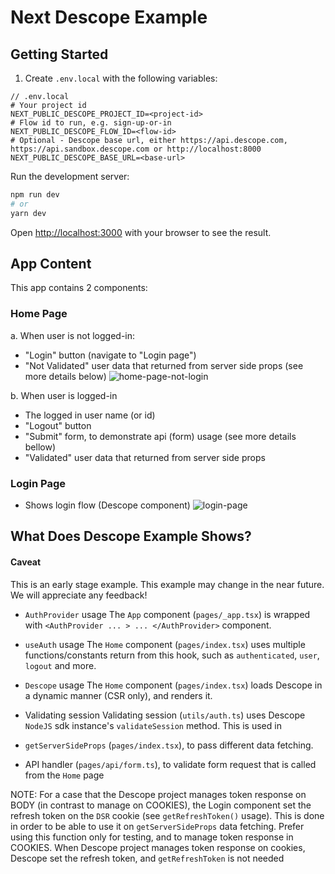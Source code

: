 # Next Descope Example

## Getting Started

1. Create `.env.local` with the following variables:
```env
// .env.local
# Your project id
NEXT_PUBLIC_DESCOPE_PROJECT_ID=<project-id>
# Flow id to run, e.g. sign-up-or-in
NEXT_PUBLIC_DESCOPE_FLOW_ID=<flow-id>
# Optional - Descope base url, either https://api.descope.com, https://api.sandbox.descope.com or http://localhost:8000
NEXT_PUBLIC_DESCOPE_BASE_URL=<base-url>
```

Run the development server:

```bash
npm run dev
# or
yarn dev
```

Open [http://localhost:3000](http://localhost:3000) with your browser to see the result.

## App Content
 This app contains 2 components:

### Home Page
a. When user is not logged-in:
 - "Login" button (navigate to "Login page")
 - "Not Validated" user data that returned from server side props (see more details below)
![home-page-not-login](https://user-images.githubusercontent.com/10514677/206518925-16465344-f77d-4166-a0a5-22f9eea40438.png)

b. When user is logged-in
 - The logged in user name (or id)
 - "Logout" button
 - "Submit" form, to demonstrate api (form) usage (see more details bellow)
 - "Validated" user data that returned from server side props

 ### Login Page
 - Shows login flow (Descope component)
![login-page](https://user-images.githubusercontent.com/10514677/206518915-609865ce-196b-41be-9670-47278a72bd10.png)

## What Does Descope Example Shows?
#### Caveat
This is an early stage example. This example may change in the near future. We will appreciate any feedback!

 - `AuthProvider` usage
 The `App` component (`pages/_app.tsx`) is wrapped with `<AuthProvider ... > ... </AuthProvider>` component.

 - `useAuth` usage
The `Home` component (`pages/index.tsx`) uses multiple functions/constants return from this hook, such as `authenticated`, `user`, `logout` and more.

- `Descope` usage
The `Home` component (`pages/index.tsx`) loads Descope in a dynamic manner (CSR only), and renders it.

- Validating session
Validating session (`utils/auth.ts`) uses Descope `NodeJS` sdk instance's `validateSession` method.
This is used in
 - `getServerSideProps` (`pages/index.tsx`), to pass different data fetching.
 - API handler (`pages/api/form.ts`), to validate form request that is called from the `Home` page

 NOTE: For a case that the Descope project manages token response on BODY (in contrast to manage on COOKIES), the Login component set the refresh token on the `DSR` cookie (see `getRefreshToken()` usage).
 This is done in order to be able to use it on `getServerSideProps` data fetching.
Prefer using this function only for testing, and to manage token response in COOKIES. When Descope project manages token response on cookies, Descope set the refresh token, and `getRefreshToken` is not needed